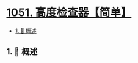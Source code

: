 # [1051. 高度检查器【简单】](https://github.com/tnotesjs/TNotes.leetcode/tree/main/notes/1051.%20%E9%AB%98%E5%BA%A6%E6%A3%80%E6%9F%A5%E5%99%A8%E3%80%90%E7%AE%80%E5%8D%95%E3%80%91)

<!-- region:toc -->

- [1. 📝 概述](#1--概述)

<!-- endregion:toc -->

## 1. 📝 概述
